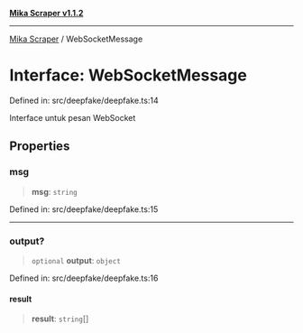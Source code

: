 [**Mika Scraper v1.1.2**](../README.md)

***

[Mika Scraper](../README.md) / WebSocketMessage

# Interface: WebSocketMessage

Defined in: src/deepfake/deepfake.ts:14

Interface untuk pesan WebSocket

## Properties

### msg

> **msg**: `string`

Defined in: src/deepfake/deepfake.ts:15

***

### output?

> `optional` **output**: `object`

Defined in: src/deepfake/deepfake.ts:16

#### result

> **result**: `string`[]
